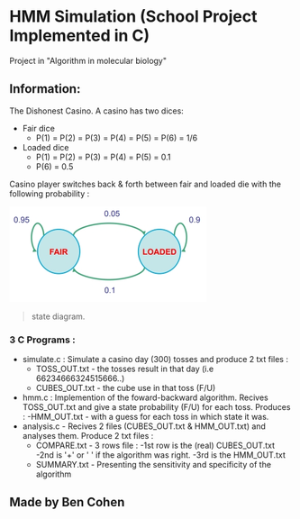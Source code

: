 # HMM Simulation (School Project Implemented in C)
Project in "Algorithm in molecular biology"

## Information:
The Dishonest Casino. A casino has two dices:
- Fair dice
  - P(1) = P(2) = P(3) = P(4) = P(5) = P(6) = 1/6
- Loaded dice
  - P(1) = P(2) = P(3) = P(4) = P(5) = 0.1
  - P(6) = 0.5
  
Casino player switches back & forth between fair and loaded die with the following probability :

![](https://github.com/bencoz/HMM-Simulation/blob/master/hmm_pic_1.jpg)
> state diagram.

### 3 C Programs :
- simulate.c : Simulate a casino day (300) tosses and produce 2 txt files :
  - TOSS_OUT.txt -  the tosses result in that day (i.e 66234666324515666..)
  - CUBES_OUT.txt - the cube use in that toss (F/U)
- hmm.c : Implemention of the foward-backward algorithm. Recives TOSS_OUT.txt and give a state probability (F/U) for each toss. Produces :
  -HMM_OUT.txt - with a guess for each toss in which state it was.
- analysis.c - Recives 2 files (CUBES_OUT.txt & HMM_OUT.txt) and analyses them. Produce 2 txt files :
  - COMPARE.txt - 3 rows file :
    -1st row is the (real) CUBES_OUT.txt
    -2nd is '+' or ' ' if the algorithm was right.
    -3rd is the HMM_OUT.txt
  - SUMMARY.txt - Presenting the sensitivity and specificity of the algorithm

## Made by Ben Cohen
